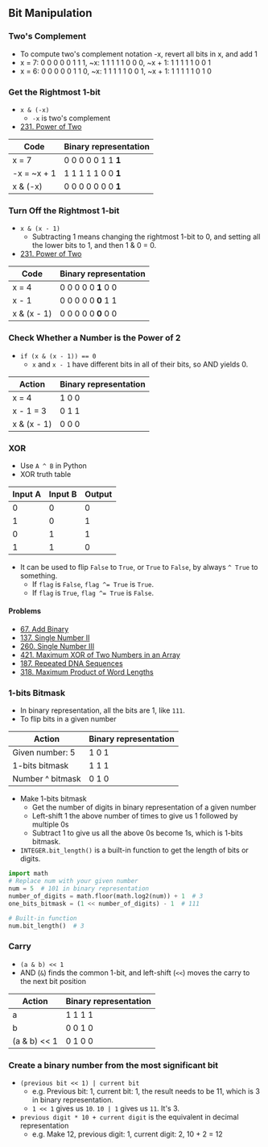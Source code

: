 ## Bit Manipulation

### Two's Complement

- To compute two's complement notation -x, revert all bits in x, and add 1
- x = 7: 0 0 0 0 0 1 1 1, ~x: 1 1 1 1 1 0 0 0, ~x + 1: 1 1 1 1 1 0 0 1
- x = 6: 0 0 0 0 0 1 1 0, ~x: 1 1 1 1 1 0 0 1, ~x + 1: 1 1 1 1 1 0 1 0

### Get the Rightmost 1-bit

- `x & (-x)`
  - `-x` is two's complement
- [231. Power of Two](https://leetcode.com/problems/power-of-two/)

| Code | Binary representation |
|------|-----------------------|
| x = 7 | 0 0 0 0 0 1 1 **1** |
| -x = ~x + 1 | 1 1 1 1 1 0 0 **1** |
| x & (-x) | 0 0 0 0 0 0 0 **1** |

### Turn Off the Rightmost 1-bit

- `x & (x - 1)`
  - Subtracting 1 means changing the rightmost 1-bit to 0, and setting all the lower bits to 1, and then 1 & 0 = 0.
- [231. Power of Two](https://leetcode.com/problems/power-of-two/)

| Code | Binary representation |
|------|-----------------------|
| x = 4 | 0 0 0 0 0 **1** 0 0 |
| x - 1 | 0 0 0 0 0 **0** 1 1 |
| x & (x - 1) | 0 0 0 0 0 **0** 0 0 |

### Check Whether a Number is the Power of 2

- `if (x & (x - 1)) == 0`
  - `x` and `x - 1` have different bits in all of their bits, so AND yields 0.

| Action | Binary representation |
|--------|-----------------------|
| x = 4 | 1 0 0 |
| x - 1 = 3 | 0 1 1 |
| x & (x - 1) | 0 0 0 |

### XOR

- Use `A ^ B` in Python
- XOR truth table

| Input A | Input B | Output |
|---------|---------|--------|
| 0 | 0 | 0 |
| 1 | 0 | 1 |
| 0 | 1 | 1 |
| 1 | 1 | 0 |

- It can be used to flip `False` to `True`, or `True` to `False`, by always `^ True` to something.
  - If `flag` is `False`, `flag ^= True` is `True`.
  - If `flag` is `True`, `flag ^= True` is `False`. 

#### Problems

- [67. Add Binary](https://leetcode.com/problems/add-binary/)
- [137. Single Number II](https://leetcode.com/problems/single-number-ii/)
- [260. Single Number III](https://leetcode.com/problems/single-number-iii/)
- [421. Maximum XOR of Two Numbers in an Array](https://leetcode.com/problems/maximum-xor-of-two-numbers-in-an-array/)
- [187. Repeated DNA Sequences](https://leetcode.com/problems/repeated-dna-sequences/)
- [318. Maximum Product of Word Lengths](https://leetcode.com/problems/maximum-product-of-word-lengths/)

### 1-bits Bitmask

- In binary representation, all the bits are 1, like `111`.
- To flip bits in a given number

| Action | Binary representation |
|--------|-----------------------|
| Given number: 5 | 1 0 1 |
| 1-bits bitmask | 1 1 1 |
| Number ^ bitmask | 0 1 0 |

- Make 1-bits bitmask
  - Get the number of digits in binary representation of a given number
  - Left-shift 1 the above number of times to give us 1 followed by multiple 0s
  - Subtract 1 to give us all the above 0s become 1s, which is 1-bits bitmask.
- `INTEGER.bit_length()` is a built-in function to get the length of bits or digits.

```python
import math
# Replace num with your given number
num = 5  # 101 in binary representation
number_of_digits = math.floor(math.log2(num)) + 1  # 3
one_bits_bitmask = (1 << number_of_digits) - 1  # 111

# Built-in function
num.bit_length()  # 3
```

### Carry

- `(a & b) << 1`
- AND (`&`) finds the common 1-bit, and left-shift (`<<`) moves the carry to the next bit position

| Action | Binary representation |
|--------|-----------------------|
| a | 1 1 1 1 |
| b | 0 0 1 0 |
| (a & b) << 1| 0 1 0 0 |

### Create a binary number from the most significant bit

- `(previous bit << 1) | current bit`
  - e.g. Previous bit: 1, current bit: 1, the result needs to be 11, which is 3 in binary representation.
  - `1 << 1` gives us `10`. `10 | 1` gives us `11`. It's 3.
- `previous digit * 10 + current digit` is the equivalent in decimal representation
  - e.g. Make 12, previous digit: 1, current digit: 2, 10 + 2 = 12
